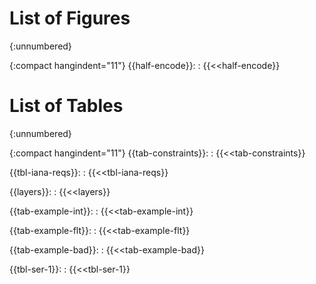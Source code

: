 
# List of Figures
{:unnumbered}

{:compact hangindent="11"}
{{half-encode}}:
: {{<<half-encode}}


# List of Tables
{:unnumbered}

{:compact hangindent="11"}
{{tab-constraints}}:
: {{<<tab-constraints}}

{{tbl-iana-reqs}}:
: {{<<tbl-iana-reqs}}

{{layers}}:
: {{<<layers}}

{{tab-example-int}}:
: {{<<tab-example-int}}

{{tab-example-flt}}:
: {{<<tab-example-flt}}

{{tab-example-bad}}:
: {{<<tab-example-bad}}

{{tbl-ser-1}}:
: {{<<tbl-ser-1}}

